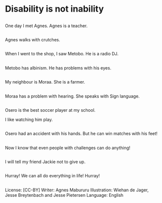 # Disability is not inability

##
One day I met Agnes.
Agnes is a teacher.

##
Agnes walks with
crutches.

##
When I went to the
shop, I saw Metobo.
He is a radio DJ.

##
Metobo has albinism.
He has problems with
his eyes.

##
My neighbour is Moraa.
She is a farmer.

##
Moraa has a problem
with hearing.
She speaks with Sign
language.

##
Osero is the best soccer
player at my school.

I like watching him play.

##
Osero had an accident
with his hands.
But he can win matches
with his feet!

##
Now I know that even
people with challenges
can do anything!

##
I will tell my friend
Jackie not to give up.

##
Hurray!
We can all do
everything in life!
Hurray!

##
License: [CC-BY]
Writer: Agnes Mabururu
Illustration: Wiehan de Jager, Jesse Breytenbach and
Jesse Pietersen
Language: English
